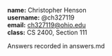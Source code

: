 **name:** Christopher Henson  
**username:** @ch327119  
**email:** ch327119@ohio.edu  
**class:** CS 2400, Section 111  

Answers recorded in answers.md
